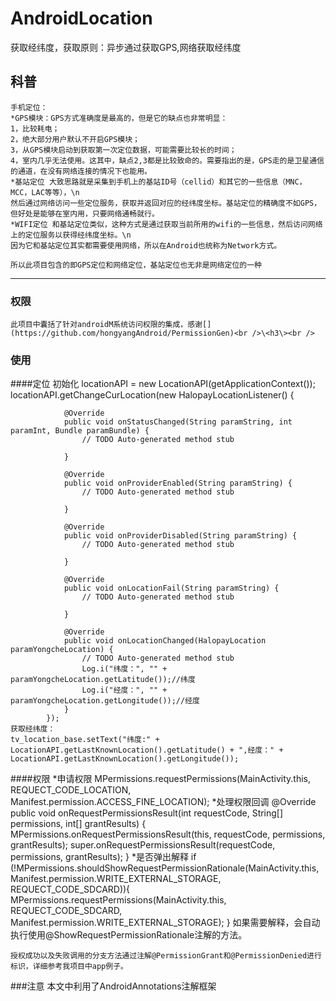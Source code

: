 
AndroidLocation
===================================
  获取经纬度，获取原则：异步通过获取GPS,网络获取经纬度

  
科普
-----------------------------------
    手机定位：
    *GPS模块：GPS方式准确度是最高的，但是它的缺点也非常明显：
    1，比较耗电；
    2，绝大部分用户默认不开启GPS模块；
    3，从GPS模块启动到获取第一次定位数据，可能需要比较长的时间；
    4，室内几乎无法使用。这其中，缺点2,3都是比较致命的。需要指出的是，GPS走的是卫星通信的通道，在没有网络连接的情况下也能用。
    *基站定位 大致思路就是采集到手机上的基站ID号（cellid）和其它的一些信息（MNC，MCC，LAC等等），\n
    然后通过网络访问一些定位服务，获取并返回对应的经纬度坐标。基站定位的精确度不如GPS，但好处是能够在室内用，只要网络通畅就行。
    *WIFI定位 和基站定位类似，这种方式是通过获取当前所用的wifi的一些信息，然后访问网络上的定位服务以获得经纬度坐标。\n
    因为它和基站定位其实都需要使用网络，所以在Android也统称为Network方式。

    所以此项目包含的即GPS定位和网络定位，基站定位也无非是网络定位的一种

-----------------------------------
  
### 权限
    此项目中囊括了针对androidM系统访问权限的集成，感谢[](https://github.com/hongyangAndroid/PermissionGen)<br />\<h3\><br />

### 使用
####定位
    初始化
    locationAPI = new LocationAPI(getApplicationContext());
            locationAPI.getChangeCurLocation(new HalopayLocationListener() {

                @Override
                public void onStatusChanged(String paramString, int paramInt, Bundle paramBundle) {
                    // TODO Auto-generated method stub

                }

                @Override
                public void onProviderEnabled(String paramString) {
                    // TODO Auto-generated method stub

                }

                @Override
                public void onProviderDisabled(String paramString) {
                    // TODO Auto-generated method stub

                }

                @Override
                public void onLocationFail(String paramString) {
                    // TODO Auto-generated method stub

                }

                @Override
                public void onLocationChanged(HalopayLocation paramYongcheLocation) {
                    // TODO Auto-generated method stub
                    Log.i("纬度：", "" + paramYongcheLocation.getLatitude());//纬度
                    Log.i("经度：", "" + paramYongcheLocation.getLongitude());//经度
                }
            });
    获取经纬度：
    tv_location_base.setText("纬度:" + LocationAPI.getLastKnownLocation().getLatitude() + ",经度：" + LocationAPI.getLastKnownLocation().getLongitude());
####权限
    *申请权限
    MPermissions.requestPermissions(MainActivity.this, REQUECT_CODE_LOCATION, Manifest.permission.ACCESS_FINE_LOCATION);
    *处理权限回调
    @Override
        public void onRequestPermissionsResult(int requestCode, String[] permissions, int[] grantResults) {
            MPermissions.onRequestPermissionsResult(this, requestCode, permissions, grantResults);
            super.onRequestPermissionsResult(requestCode, permissions, grantResults);
        }
    *是否弹出解释
    if (!MPermissions.shouldShowRequestPermissionRationale(MainActivity.this, Manifest.permission.WRITE_EXTERNAL_STORAGE, REQUECT_CODE_SDCARD)){
        MPermissions.requestPermissions(MainActivity.this, REQUECT_CODE_SDCARD, Manifest.permission.WRITE_EXTERNAL_STORAGE);
    }
    如果需要解释，会自动执行使用@ShowRequestPermissionRationale注解的方法。

    授权成功以及失败调用的分支方法通过注解@PermissionGrant和@PermissionDenied进行标识，详细参考我项目中app例子。

###注意
    本文中利用了AndroidAnnotations注解框架